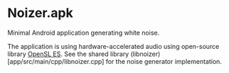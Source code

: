 # Noizer.apk

Minimal Android application generating white noise.

The application is using hardware-accelerated audio using open-source library [OpenSL ES](https://www.khronos.org/opensles).
See the shared library (libnoizer)[app/src/main/cpp/libnoizer.cpp] for the noise generator implementation.
